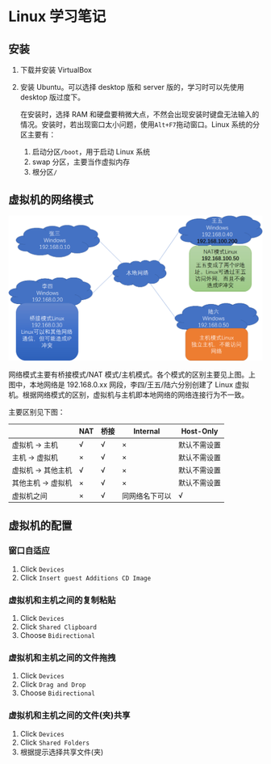 # Linux 学习笔记

## 安装

1. 下载并安装 VirtualBox

2. 安装 Ubuntu。可以选择 desktop 版和 server 版的，学习时可以先使用 desktop 版过度下。

   在安装时，选择 RAM 和硬盘要稍微大点，不然会出现安装时键盘无法输入的情况。安装时，若出现窗口太小问题，使用`Alt+F7`拖动窗口。Linux 系统的分区主要有：

   1. 启动分区`/boot`，用于启动 Linux 系统
   2. swap 分区，主要当作虚拟内存
   3. 根分区`/`

## 虚拟机的网络模式

![network](./images/network.png)

网络模式主要有桥接模式/NAT 模式/主机模式。各个模式的区别主要见上图。上图中，本地网络是 192.168.0.xx 网段，李四/王五/陆六分别创建了 Linux 虚拟机。根据网络模式的区别，虚拟机与主机即本地网络的网络连接行为不一致。

主要区别见下图：

|                   | NAT | 桥接 | Internal       | Host-Only    |
| ----------------- | --- | ---- | -------------- | ------------ |
| 虚拟机 → 主机     | √   | √    | ×              | 默认不需设置 |
| 主机 → 虚拟机     | ×   | √    | ×              | 默认不需设置 |
| 虚拟机 → 其他主机 | √   | √    | ×              | 默认不需设置 |
| 其他主机 → 虚拟机 | ×   | √    | ×              | 默认不需设置 |
| 虚拟机之间        | ×   | √    | 同网络名下可以 | √            |

## 虚拟机的配置

### 窗口自适应

1. Click `Devices`
2. Click `Insert guest Additions CD Image`

### 虚拟机和主机之间的复制粘贴

1. Click `Devices`
2. Click `Shared Clipboard`
3. Choose `Bidirectional`

### 虚拟机和主机之间的文件拖拽

1. Click `Devices`
2. Click `Drag and Drop`
3. Choose `Bidirectional`

### 虚拟机和主机之间的文件(夹)共享

1. Click `Devices`
2. Click `Shared Folders`
3. 根据提示选择共享文件(夹)
